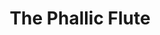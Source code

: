 ---
title: "The Phallic Flute"
excerpt: "In addition to carrying a signification of the death and the otherworldly, the recorder has long had a phallic signification."
comments: true
categories: 
  - 
tags:
  - 
  - 
  - 
---